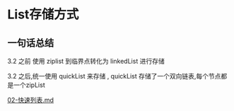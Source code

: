 # List存储方式

## 一句话总结

3.2 之前 使用 ziplist 到临界点转化为 linkedList 进行存储

3.2 之后,统一使用 quickList 来存储 , quickList 存储了一个双向链表,每个节点都是一个zipList

 [02-快速列表.md](../16-Redis底层数据结构/02-快速列表.md) 

